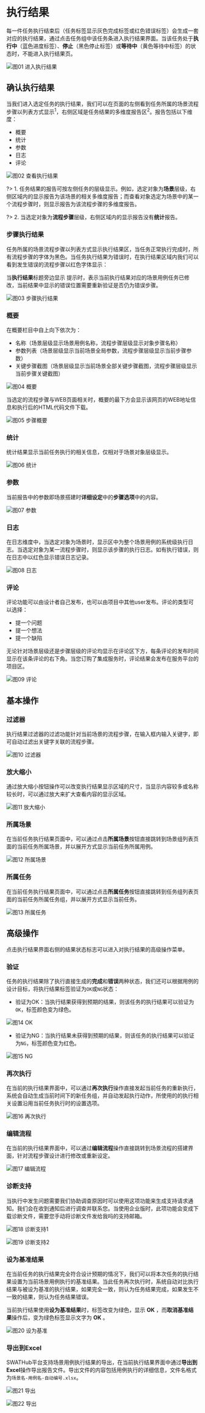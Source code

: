 执行结果
===

每一件任务执行结束后（任务标签显示灰色完成标签或红色错误标签）会生成一套对应的执行结果，通过点击任务组中该任务条进入执行结果界面。当该任务处于**执行中**（蓝色进度标签）、**停止**（黑色停止标签）或**等待中**（黄色等待中标签）的状态时，不能进入执行结果页。

![图01 进入执行结果](../assets/img/manual-result-01.png)

确认执行结果
---

当我们进入选定任务的执行结果，我们可以在页面的左侧看到任务所属的场景流程步骤以列表方式显示<sup>1</sup>，右侧区域是任务结果的多维度报告区<sup>2</sup>。报告包括以下维度：

* 概要
* 统计
* 参数
* 日志
* 评论

![图02 查看执行结果](../assets/img/manual-result-02.png)

?> 1. 任务结果的报告可按左侧任务的层级显示。例如，选定对象为**场景**层级，右侧区域内的显示报告为该场景的相关多维度报告；而查看对象选定为场景中的某一个流程步骤时，则显示报告为该流程步骤的多维度报告。

?> 2. 当选定对象为**流程步骤**层级，右侧区域内的显示报告没有**统计**报告。

### 步骤执行结果

任务所属的场景流程步骤以列表方式显示执行结果区，当任务正常执行完成时，所有流程步骤的字体为黑色。当任务执行结果为错误时，在执行结果区域内我们可以看到发生错误的流程步骤以红色字体显示：

当**执行结果**标题旁边显示 <i class = "fa fa-exclamation-circle"></i> 提示时，表示当前执行结果对应的场景用例任务已修改，当前结果中显示的错误位置需要重新验证是否仍为错误步骤。

![图03 步骤执行结果](../assets/img/manual-result-03.png)

### 概要

在概要栏目中自上向下依次为：

* 名称（场景层级显示场景用例名称，流程步骤层级显示对象步骤名称）
* 参数列表（场景层级显示当前场景全局参数，流程步骤层级显示当前步骤参数）
* 关键步骤截图（场景层级显示当前场景全部关键步骤截图，流程步骤层级显示当前步骤关键截图）

![图04 概要](../assets/img/manual-result-04.png)

当选定的流程步骤与WEB页面相关时，概要的最下方会显示该网页的WEB地址信息和执行后的HTML代码文件下载。

![图05 步骤概要](../assets/img/manual-result-05.png)

### 统计

统计结果显示当前任务执行的相关信息，仅相对于场景对象层级显示。

![图06 统计](../assets/img/manual-result-06.png)

### 参数

当前报告中的参数即场景搭建时**详细设定**中的**步骤选项**中的内容。

![图07 参数](../assets/img/manual-result-07.png)

### 日志

在日志维度中，当选定对象为场景时，显示区中为整个场景用例的系统级执行日志。当选定对象为某一流程步骤时，则显示该步骤的执行日志。如有执行错误，则在日志中以红色显示错误日志记录。

![图08 日志](../assets/img/manual-result-08.png)

### 评论

评论功能可以由设计者自己发布，也可以由项目中其他user发布。评论的类型可以选择：

* <i class = "fa fa-question-circle"></i>  提一个问题
* <i class = "fa fa-lightbulb-o"></i>   提一个想法
* <i class = "fa fa-bug"></i>  提一个缺陷

无论针对场景层级还是步骤层级的评论均显示在评论区下方，每条评论的发布时间显示在该条评论的右下角。当您订购了集成服务时，评论结果会发布在服务平台的项目区。

![图09 评论](../assets/img/manual-result-09.png)

基本操作
---

### 过滤器

执行结果过滤器的过滤功能针对当前场景的流程步骤，在输入框内输入关键字，即可自动过滤出关键字关联的流程步骤。

![图10 过滤器](../assets/img/manual-result-10.png)

### 放大缩小

通过放大缩小按钮操作可以改变执行结果显示区域的尺寸，当显示内容较多或名称较长时，可以通过放大来扩大查看内容的显示区域。

![图11 放大缩小](../assets/img/manual-result-11.png)

### 所属场景

在当前任务执行结果页面中，可以通过点击**所属场景**按钮直接跳转到场景组列表页面的当前任务所属场景，并以展开方式显示当前任务所属用例。

![图12 所属场景](../assets/img/manual-result-12.png)

### 所属任务

在当前任务执行结果页面中，可以通过点击**所属任务**按钮直接跳转到任务组列表页面的当前任务所属任务组，并以展开方式显示当前任务。

![图13 所属任务](../assets/img/manual-result-13.png)

高级操作
---

点击执行结果界面右侧的结果状态标志可以进入对执行结果的高级操作菜单。

### 验证

任务的执行结果除了执行直接生成的**完成**和**错误**两种状态，我们还可以根据用例的设计目标，将执行结果标签验证为` OK `或` NG `状态：

* 验证为OK：当执行结果获得到预期的结果，则该任务的执行结果可以验证为` OK `，标签颜色变为绿色。

![图14 OK](../assets/img/manual-result-14.png)

* 验证为NG：当执行结果未获得到预期的结果，则该任务的执行结果可以验证为` NG `，标签颜色变为红色。

![图15 NG](../assets/img/manual-result-15.png)

### 再次执行

在当前的执行结果界面中，可以通过**再次执行**操作直接发起当前任务的重新执行，系统会自动生成当前时间下的新任务组，并自动发起执行动作，所使用的的执行相关设置沿用当前任务执行时的设置选项。

![图16 再次执行](../assets/img/manual-result-16.png)

### 编辑流程

在当前的执行结果界面中，可以通过**编辑流程**操作直接跳转到场景流程的搭建界面，针对流程步骤设计进行修改或重新设定。

![图17 编辑流程](../assets/img/manual-result-17.png)

### 诊断支持

当执行中发生问题需要我们协助调查原因时可以使用这项功能来生成支持请求通知。我们会在收到通知后进行调查并联系您。当使用企业版时，此项功能会变成下载诊断文件，需要您手动将诊断文件发给我吗的支持邮箱。

![图18 诊断支持1](../assets/img/manual-result-18.png)

![图19 诊断支持2](../assets/img/manual-result-19.png)

### 设为基准结果

在当前任务的执行结果完全符合设计预期的情况下，我们可以将本次任务的执行结果设置为当前场景用例执行的基准结果。当此任务再次执行时，系统自动对比执行结果与被设为基准的执行结果，如果完全一致，则认为任务结果完成，如果发生不一致的结果，则认为任务结果错误。

当前执行结果使用**设为基准结果**时，标签改变为绿色，显示 <i class = "fa fa-check-circle-o"></i> **OK** ，而**取消基准结果**操作后，变为绿色标签显示文字为 **OK** 。

![图20 设为基准](../assets/img/manual-result-20.png)

### 导出到Excel

SWATHub平台支持场景用例执行结果的导出，在当前执行结果界面中通过**导出到Excel**操作导出报告文件。导出文件的内容包括用例执行的详细信息，文件名格式为` 场景名-用例名-自动编号.xlsx `。

![图21 导出](../assets/img/manual-result-21.png)

![图22 导出](../assets/img/manual-result-22.png)